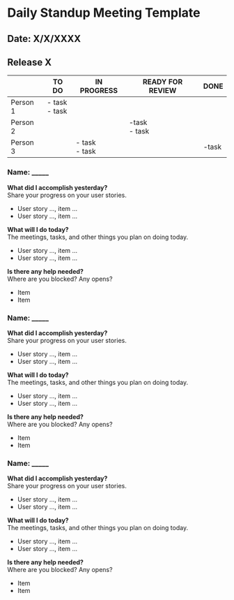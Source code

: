 # Daily Standup Meeting Template

## Date: X/X/XXXX

## Release X

| | TO DO | IN PROGRESS | READY FOR REVIEW | DONE
|-|-|-|-|-|
| Person 1 | - task <br> - task| | | |
| Person 2 | | | -task <br> - task| |
| Person 3 | |- task <br> - task | | -task |

### Name: _____

**What did I accomplish yesterday?** <br>
Share your progress on your user stories.
* User story ..., item ...
* User story ..., item ...

**What will I do today?** <br>
The meetings, tasks, and other things you plan on doing today.
* User story ..., item ...
* User story ..., item ...

**Is there any help needed?** <br>
Where are you blocked? Any opens?
* Item
* Item


### Name: _____

**What did I accomplish yesterday?** <br>
Share your progress on your user stories.
* User story ..., item ...
* User story ..., item ...

**What will I do today?** <br>
The meetings, tasks, and other things you plan on doing today.
* User story ..., item ...
* User story ..., item ...

**Is there any help needed?** <br>
Where are you blocked? Any opens?
* Item
* Item


### Name: _____

**What did I accomplish yesterday?** <br>
Share your progress on your user stories.
* User story ..., item ...
* User story ..., item ...

**What will I do today?** <br>
The meetings, tasks, and other things you plan on doing today.
* User story ..., item ...
* User story ..., item ...

**Is there any help needed?** <br>
Where are you blocked? Any opens?
* Item
* Item